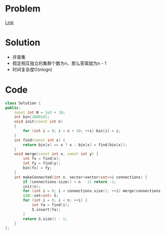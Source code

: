 # Problem
[Link](https://leetcode-cn.com/problems/number-of-operations-to-make-network-connected/)

# Solution

* 并查集
* 假定相互独立的集群个数为n，那么答案就为n - 1
* 时间复杂度O(nlogn)

# Code
```cpp
class Solution {
public:
    const int N = 1e5 + 10;
    int bin[100010];
    void init(const int n)
    {
        for (int i = 0; i < n + 10; ++i) bin[i] = i;
    }
    int find(const int x) {
        return bin[x] == x ? x : bin[x] = find(bin[x]);
    }
    void merge(const int x, const int y) {
        int fx = find(x);
        int fy = find(y);
        bin[fx] = fy;
    }
    int makeConnected(int n, vector<vector<int>>& connections) {
        if (connections.size() < n - 1) return -1;
        init(n);
        for (int i = 0; i < connections.size(); ++i) merge(connections[i][0], connections[i][1]);
        std::set<int> S;
        for (int i = 0; i < n; ++i) {
            int fa = find(i);
            S.insert(fa);
        }
        return S.size() - 1;
    }
};
```